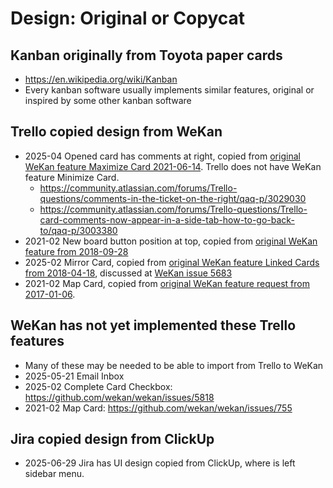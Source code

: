 # Design: Original or Copycat

## Kanban originally from Toyota paper cards

- https://en.wikipedia.org/wiki/Kanban
- Every kanban software usually implements similar features, original or inspired by some other kanban software

## Trello copied design from WeKan

- 2025-04 Opened card has comments at right, copied from [original WeKan feature Maximize Card 2021-06-14](https://github.com/wekan/wekan/blob/main/CHANGELOG.md#v535-2021-06-14-wekan-release). Trello does not have WeKan feature Minimize Card.
  - https://community.atlassian.com/forums/Trello-questions/comments-in-the-ticket-on-the-right/qaq-p/3029030
  - https://community.atlassian.com/forums/Trello-questions/Trello-card-comments-now-appear-in-a-side-tab-how-to-go-back-to/qaq-p/3003380
- 2021-02 New board button position at top, copied from [original WeKan feature from 2018-09-28](https://github.com/wekan/wekan/blob/main/CHANGELOG.md#v1511-2018-09-28-wekan-edge-release)
- 2025-02 Mirror Card, copied from [original WeKan feature Linked Cards from 2018-04-18](https://github.com/wekan/wekan/pull/1592), discussed at [WeKan issue 5683](https://github.com/wekan/wekan/issues/5683)
- 2021-02 Map Card, copied from [original WeKan feature request from 2017-01-06](https://github.com/wekan/wekan/issues/755).

## WeKan has not yet implemented these Trello features

- Many of these may be needed to be able to import from Trello to WeKan
- 2025-05-21 Email Inbox
- 2025-02 Complete Card Checkbox: https://github.com/wekan/wekan/issues/5818
- 2021-02 Map Card: https://github.com/wekan/wekan/issues/755

## Jira copied design from ClickUp

- 2025-06-29 Jira has UI design copied from ClickUp, where is left sidebar menu.

